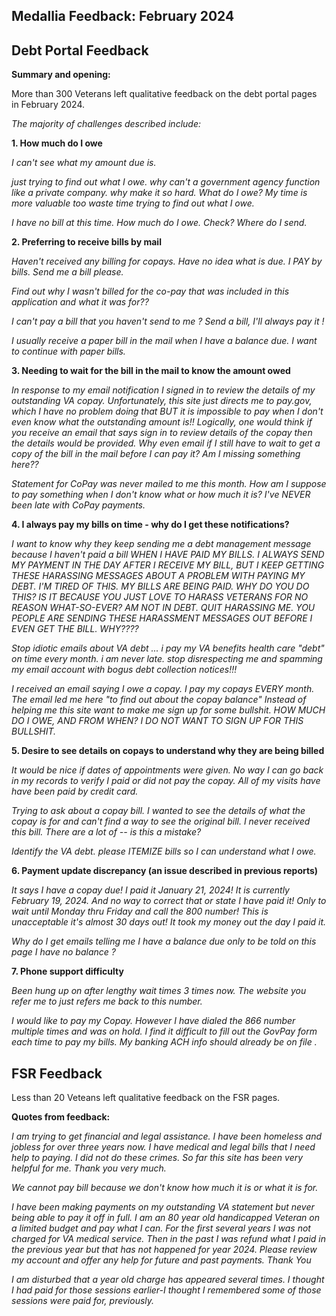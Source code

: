 ## Medallia Feedback: February 2024

## Debt Portal Feedback

**Summary and opening:**

More than 300 Veterans left qualitative feedback on the debt portal pages in February 2024.

*The majority of challenges described include:*

**1.  How much do I owe**

*I can't see what my amount due is.*

*just trying to find out what I owe. why can't a government agency function like a private company. why make it so hard. What do I owe? My time is more valuable too waste time trying to find out what I owe.*

*I have no bill at this time. How much do I owe. Check? Where do I send.*

**2.  Preferring to receive bills by mail**

*Haven't received any billing for copays. Have no idea what is due. I PAY by bills. Send me a bill please.*

*Find out why I wasn't billed for the co-pay that was included in this application and what it was for??*

*I can't pay a bill that you haven't send to me ? Send a bill, I'll always pay it !*

*I usually receive a paper bill in the mail when I have a balance due. I want to continue with paper bills.*

**3.  Needing to wait for the bill in the mail to know the amount owed**

*In response to my email notification I signed in to review the details of my outstanding VA copay. Unfortunately, this site just directs me to pay.gov, which I have no problem doing that BUT it is impossible to pay when I don't even know what the outstanding amount is!! Logically, one would think if you receive an email that says sign in to review details of the copay then the details would be provided. Why even email if I still have to wait to get a copy of the bill in the mail before I can pay it? Am I missing something here??*

*Statement for CoPay was never mailed to me this month. How am I suppose to pay something when I don't know what or how much it is? I've NEVER been late with CoPay payments.*

**4.  I always pay my bills on time - why do I get these notifications?**

*I want to know why they keep sending me a debt management message because I haven't paid a bill WHEN I HAVE PAID MY BILLS. I ALWAYS SEND MY PAYMENT IN THE DAY AFTER I RECEIVE MY BILL, BUT I KEEP GETTING THESE HARASSING MESSAGES ABOUT A PROBLEM WITH PAYING MY DEBT. I'M TIRED OF THIS. MY BILLS ARE BEING PAID. WHY DO YOU DO THIS? IS IT BECAUSE YOU JUST LOVE TO HARASS VETERANS FOR NO REASON WHAT-SO-EVER? AM NOT IN DEBT. QUIT HARASSING ME. YOU PEOPLE ARE SENDING THESE HARASSMENT MESSAGES OUT BEFORE I EVEN GET THE BILL. WHY????*

*Stop idiotic emails about VA debt ... i pay my VA benefits health care "debt" on time every month. i am never late. stop disrespecting me and spamming my email account with bogus debt collection notices!!!*

*I received an email saying I owe a copay. I pay my copays EVERY month. The email led me here "to find out about the copay balance" Instead of helping me this site want to make me sign up for some bullshit. HOW MUCH DO I OWE, AND FROM WHEN? I DO NOT WANT TO SIGN UP FOR THIS BULLSHIT.*

**5.  Desire to see details on copays to understand why they are being billed**

*It would be nice if dates of appointments were given. No way I can go back in my records to verify I paid or did not pay the copay. All of my visits have have been paid by credit card.*

*Trying to ask about a copay bill. I wanted to see the details of what the copay is for and can't find a way to see the original bill. I never received this bill. There are a lot of -- is this a mistake?*

*Identify the VA debt. please ITEMIZE bills so I can understand what I owe.*

**6.  Payment update discrepancy (an issue described in previous reports)**

*It says I have a copay due! I paid it January 21, 2024! It is currently February 19, 2024. And no way to correct that or state I have paid it! Only to wait until Monday thru Friday and call the 800 number! This is unacceptable it's almost 30 days out! It took my money out the day I paid it.*

*Why do I get emails telling me I have a balance due only to be told on this page I have no balance ?*

**7.  Phone support difficulty** 

*Been hung up on after lengthy wait times 3 times now. The website you refer me to just refers me back to this number.*

*I would like to pay my Copay. However I have dialed the 866 number multiple times and was on hold. I find it difficult to fill out the GovPay form each time to pay my bills. My banking ACH info should already be on file .*


## FSR Feedback

Less than 20 Veteans left qualitative feedback on the FSR pages. 

**Quotes from feedback:**

*I am trying to get financial and legal assistance. I have been homeless and jobless for over three years now. I have medical and legal bills that I need help to paying. I did not do these crimes. So far this site has been very helpful for me. Thank you very much.*

*We cannot pay bill because we don't know how much it is or what it is for.*

*I have been making payments on my outstanding VA statement but never being able to pay it off in full. I am an 80 year old handicapped Veteran on a limited budget and pay what I can. For the first several years I was not charged for VA medical service. Then in the past I was refund what I paid in the previous year but that has not happened for year 2024. Please review my account and offer any help for future and past payments. Thank You*

*I am disturbed that a year old charge has appeared several times. I thought I had paid for those sessions earlier-I thought I remembered some of those sessions were paid for, previously.*
